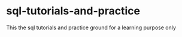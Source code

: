 # sql-tutorials-and-practice

This the sql tutorials and practice ground for a learning purpose only
